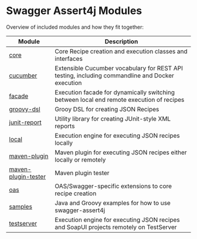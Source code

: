 # Swagger Assert4j Modules

Overview of included modules and how they fit together:

| Module | Description |
|---|---|
| [core](modules/core)  | Core Recipe creation and execution classes and interfaces |
| [cucumber](modules/cucumber)  | Extensible Cucumber vocabulary for REST API testing, including commandline and Docker execution |
| [facade](modules/facade) | Execution facade for dynamically switching between local end remote execution of recipes  |
| [groovy-dsl](modules/groovy-dsl) | Grooy DSL for creating JSON Recipes  |
| [junit-report](modules/junit-report) | Utility library for creating JUnit-style XML reports  |
| [local](modules/local) | Execution engine for executing JSON recipes locally  |
| [maven-plugin](modules/maven-plugin) | Maven plugin for executing JSON recipes either locally or remotely  |
| [maven-plugin-tester](modules/maven-plugin-tester) | Maven plugin tester  |
| [oas](modules/oas) | OAS/Swagger-specific extensions to core recipe creation  |
| [samples](modules/samples) | Java and Groovy examples for how to use swagger-assert4j  |
| [testserver](samples/testserver) | Execution engine for executing JSON recipes and SoapUI projects remotely on TestServer  |